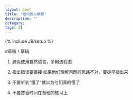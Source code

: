 ```yaml
---
layout: post
title: "如何教人编程"
description: ""
category: 
tags: []
---
```

{% include JB/setup %}

#草稿！草稿

1. 避免使用自然语言，多用流程图

2. 指出错误要直接
如果他们理解问题的思路不对，要尽早指出来

3. 不要听到“懂了”就以为他们真的懂了

4. 不要吝啬时间在基础的练习上
